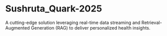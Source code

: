 # Sushruta_Quark-2025
A cutting-edge solution leveraging real-time data streaming and Retrieval-Augmented Generation (RAG) to deliver personalized health insights.
